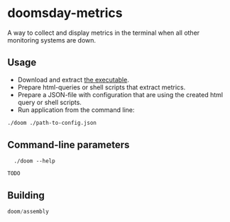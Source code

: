 # doomsday-metrics

A way to collect and display metrics in the terminal when all other monitoring systems are down.

## Usage

- Download and extract [the executable](https://github.com/gchudnov/doomsday-metrics/releases).
- Prepare html-queries or shell scripts that extract metrics.
- Prepare a JSON-file with configuration that are using the created html query or shell scripts.
- Run application from the command line:

```bash
./doom ./path-to-config.json
```

## Command-line parameters

```text
  ./doom --help

TODO
```


## Building

```sbt
doom/assembly
```
